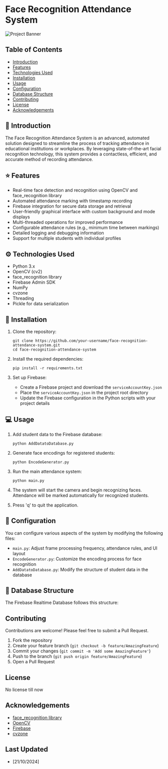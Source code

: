 # Face Recognition Attendance System

![Project Banner](path/to/banner/image.png)

## Table of Contents
- [Introduction](#introduction)
- [Features](#features)
- [Technologies Used](#technologies-used)
- [Installation](#installation)
- [Usage](#usage)
- [Configuration](#configuration)
- [Database Structure](#database-structure)
- [Contributing](#contributing)
- [License](#license)
- [Acknowledgements](#acknowledgements)

## :wave: Introduction

The Face Recognition Attendance System is an advanced, automated solution designed to streamline the process of tracking attendance in educational institutions or workplaces. By leveraging state-of-the-art facial recognition technology, this system provides a contactless, efficient, and accurate method of recording attendance.

## :star: Features

- Real-time face detection and recognition using OpenCV and face_recognition library
- Automated attendance marking with timestamp recording
- Firebase integration for secure data storage and retrieval
- User-friendly graphical interface with custom background and mode displays
- Multi-threaded operations for improved performance
- Configurable attendance rules (e.g., minimum time between markings)
- Detailed logging and debugging information
- Support for multiple students with individual profiles

## :gear: Technologies Used

- Python 3.x
- OpenCV (cv2)
- face_recognition library
- Firebase Admin SDK
- NumPy
- cvzone
- Threading
- Pickle for data serialization

## :rocket: Installation

1. Clone the repository:
   ```
   git clone https://github.com/your-username/face-recognition-attendance-system.git
   cd face-recognition-attendance-system
   ```

2. Install the required dependencies:
   ```
   pip install -r requirements.txt
   ```

3. Set up Firebase:
   - Create a Firebase project and download the `serviceAccountKey.json`
   - Place the `serviceAccountKey.json` in the project root directory
   - Update the Firebase configuration in the Python scripts with your project details

## :computer: Usage

1. Add student data to the Firebase database:
   ```
   python AddDatatoDatabase.py
   ```

2. Generate face encodings for registered students:
   ```
   python EncodeGenerator.py
   ```

3. Run the main attendance system:
   ```
   python main.py
   ```

4. The system will start the camera and begin recognizing faces. Attendance will be marked automatically for recognized students.

5. Press 'q' to quit the application.

## :wrench: Configuration

You can configure various aspects of the system by modifying the following files:

- `main.py`: Adjust frame processing frequency, attendance rules, and UI layout
- `EncodeGenerator.py`: Customize the encoding process for face recognition
- `AddDatatoDatabase.py`: Modify the structure of student data in the database

## :file_folder: Database Structure

The Firebase Realtime Database follows this structure:

## Contributing

Contributions are welcome! Please feel free to submit a Pull Request.

1. Fork the repository
2. Create your feature branch (`git checkout -b feature/AmazingFeature`)
3. Commit your changes (`git commit -m 'Add some AmazingFeature'`)
4. Push to the branch (`git push origin feature/AmazingFeature`)
5. Open a Pull Request

## License

No license till now 

## Acknowledgements

- [face_recognition library](https://github.com/ageitgey/face_recognition)
- [OpenCV](https://opencv.org/)
- [Firebase](https://firebase.google.com/)
- [cvzone](https://github.com/cvzone/cvzone)

## Last Updated
- [21/10/2024]
